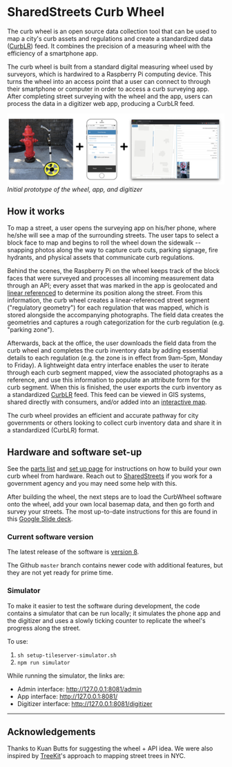 # SharedStreets Curb Wheel

The curb wheel is an open source data collection tool that can be used to map a city's curb assets and regulations and create a standardized data ([CurbLR](https://www.curblr.org/)) feed. It combines the precision of a measuring wheel with the efficiency of a smartphone app.

The curb wheel is built from a standard digital measuring wheel used by surveyors, which is hardwired to a Raspberry Pi computing device. This turns the wheel into an access point that a user can connect to through their smartphone or computer in order to access a curb surveying app. After completing street surveying with the wheel and the app, users can process the data in a digitizer web app, producing a CurbLR feed.

![](/images/wheel_app_digitizer.png)
*Initial prototype of the wheel, app, and digitizer*

## How it works

To map a street, a user opens the surveying app on his/her phone, where he/she will see a map of the surrounding streets. The user taps to select a block face to map and begins to roll the wheel down the sidewalk -- snapping photos along the way to capture curb cuts, parking signage, fire hydrants, and physical assets that communicate curb regulations.

Behind the scenes, the Raspberry Pi on the wheel keeps track of the block faces that were surveyed and processes all incoming measurement data through an API; every asset that was marked in the app is geolocated and [linear referenced](https://medium.com/sharedstreets/how-the-sharedstreets-referencing-system-works-2097b0d61b52) to determine its position along the street. From this information, the curb wheel creates a linear-referenced street segment ("regulatory geometry") for each regulation that was mapped, which is stored alongside the accompanying photographs. The field data creates the geometries and captures a rough categorization for the curb regulation (e.g. "parking zone").

Afterwards, back at the office, the user downloads the field data from the curb wheel and completes the curb inventory data by adding essential details to each regulation (e.g. the zone is in effect from 9am-5pm, Monday to Friday). A lightweight data entry interface enables the user to iterate through each curb segment mapped, view the associated photographs as a reference, and use this information to populate an attribute form for the curb segment. When this is finished, the user exports the curb inventory as a standardized [CurbLR](https://www.curblr.org/) feed. This feed can be viewed in GIS systems, shared directly with consumers, and/or added into an [interactive map](https://www.curblr.org/).

The curb wheel provides an efficient and accurate pathway for city governments or others looking to collect curb inventory data and share it in a standardized (CurbLR) format.

## Hardware and software set-up

See the [parts list](/PARTS.md) and [set up page](/SETUP.md) for instructions on how to build your own curb wheel from hardware. Reach out to [SharedStreets](mailto:info@sharedstreets.io) if you work for a government agency and you may need some help with this.

After building the wheel, the next steps are to load the CurbWheel software onto the wheel, add your own local basemap data, and then go forth and survey your streets. The most up-to-date instructions for this are found in this [Google Slide deck](https://docs.google.com/presentation/d/17yf7CXPp_n2dldiCTWfH6H_lpq4mqzZ6kTNyTk-0-zw/edit#slide=id.g730b63e36f_0_0).

### Current software version

The latest release of the software is [version 8](https://curblr-www.s3.amazonaws.com/wheel/images/curbwheel_image_r8.img.gz). 

The Github `master` branch contains newer code with additional features, but they are not yet ready for prime time.

### Simulator

To make it easier to test the software during development, the code contains a simulator that can be run locally; it simulates the phone app and the digitizer and uses a slowly ticking counter to replicate the wheel's progress along the street. 

To use:

1. `sh setup-tileserver-simulator.sh`
2. `npm run simulator`


While running the simulator, the links are:
- Admin interface: http://127.0.0.1:8081/admin
- App interface: http://127.0.0.1:8081/
- Digitizer interface: http://127.0.0.1:8081/digitizer


------

## Acknowledgements

Thanks to Kuan Butts for suggesting the wheel + API idea. We were also inspired by [TreeKit](http://treekit.org/)'s approach to mapping street trees in NYC.
